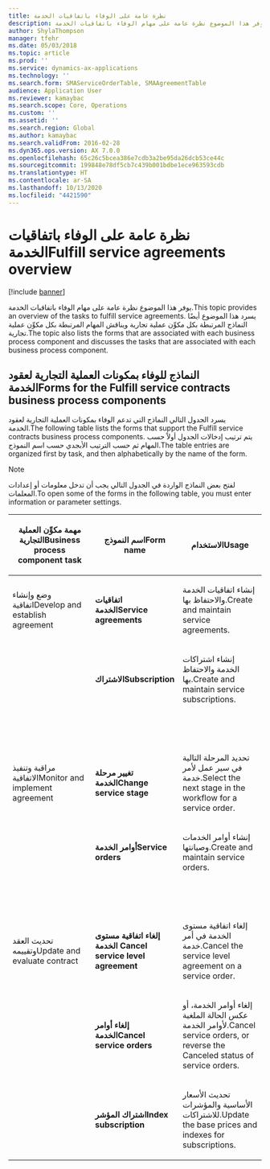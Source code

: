 ```yaml
---
title: نظرة عامة على الوفاء باتفاقيات الخدمة
description: يوفر هذا الموضوع نظرة عامة على مهام الوفاء باتفاقيات الخدمة.
author: ShylaThompson
manager: tfehr
ms.date: 05/03/2018
ms.topic: article
ms.prod: ''
ms.service: dynamics-ax-applications
ms.technology: ''
ms.search.form: SMAServiceOrderTable, SMAAgreementTable
audience: Application User
ms.reviewer: kamaybac
ms.search.scope: Core, Operations
ms.custom: ''
ms.assetid: ''
ms.search.region: Global
ms.author: kamaybac
ms.search.validFrom: 2016-02-28
ms.dyn365.ops.version: AX 7.0.0
ms.openlocfilehash: 65c26c5bcea386e7cdb3a2be95da26dcb53ce44c
ms.sourcegitcommit: 199848e78df5cb7c439b001bdbe1ece963593cdb
ms.translationtype: HT
ms.contentlocale: ar-SA
ms.lasthandoff: 10/13/2020
ms.locfileid: "4421590"
---
```

# <a name="fulfill-service-agreements-overview"></a><span data-ttu-id="cd744-103">نظرة عامة على الوفاء باتفاقيات الخدمة</span><span class="sxs-lookup"><span data-stu-id="cd744-103">Fulfill service agreements overview</span></span> 

[!include [banner](../includes/banner.md)]


<span data-ttu-id="cd744-104">يوفر هذا الموضوع نظرة عامة على مهام الوفاء باتفاقيات الخدمة.</span><span class="sxs-lookup"><span data-stu-id="cd744-104">This topic provides an overview of the tasks to fulfill service agreements.</span></span> <span data-ttu-id="cd744-105">يسرد هذا الموضوع أيضًا النماذج المرتبطة بكل مكوِّن عملية تجارية ويناقش المهام المرتبطة بكل مكوِّن عملية تجارية.</span><span class="sxs-lookup"><span data-stu-id="cd744-105">The topic also lists the forms that are associated with each business process component and discusses the tasks that are associated with each business process component.</span></span>

## <a name="forms-for-the-fulfill-service-contracts-business-process-components"></a><span data-ttu-id="cd744-106">النماذج للوفاء بمكونات العملية التجارية لعقود الخدمة</span><span class="sxs-lookup"><span data-stu-id="cd744-106">Forms for the Fulfill service contracts business process components</span></span>

<span data-ttu-id="cd744-107">يسرد الجدول التالي النماذج التي تدعم الوفاء بمكونات العملية التجارية لعقود الخدمة.</span><span class="sxs-lookup"><span data-stu-id="cd744-107">The following table lists the forms that support the Fulfill service contracts business process components.</span></span> <span data-ttu-id="cd744-108">يتم ترتيب إدخالات الجدول أولاً حسب المهام ثم حسب الترتيب الأبجدي حسب اسم النموذج.</span><span class="sxs-lookup"><span data-stu-id="cd744-108">The table entries are organized first by task, and then alphabetically by the name of the form.</span></span>


> [!NOTE]
> <P><span data-ttu-id="cd744-109">لفتح بعض النماذج الواردة في الجدول التالي يجب أن تدخل معلومات أو إعدادات المعلمات.</span><span class="sxs-lookup"><span data-stu-id="cd744-109">To open some of the forms in the following table, you must enter information or parameter settings.</span></span></P>



<table>
<colgroup>
<col style="width: 33%" />
<col style="width: 33%" />
<col style="width: 33%" />
</colgroup>
<thead>
<tr class="header">
<th><p><span data-ttu-id="cd744-110">مهمة مكوِّن العملية التجارية</span><span class="sxs-lookup"><span data-stu-id="cd744-110">Business process component task</span></span></p></th>
<th><p><span data-ttu-id="cd744-111">اسم النموذج</span><span class="sxs-lookup"><span data-stu-id="cd744-111">Form name</span></span></p></th>
<th><p><span data-ttu-id="cd744-112">الاستخدام</span><span class="sxs-lookup"><span data-stu-id="cd744-112">Usage</span></span></p></th>
</tr>
</thead>
<tbody>
<tr class="odd">
<td><p><span data-ttu-id="cd744-113">وضع وإنشاء اتفاقية</span><span class="sxs-lookup"><span data-stu-id="cd744-113">Develop and establish agreement</span></span></p></td>
<td><p><span data-ttu-id="cd744-114"><strong>اتفاقيات الخدمة</strong></span><span class="sxs-lookup"><span data-stu-id="cd744-114"><strong>Service agreements</strong></span></span></p></td>
<td><p><span data-ttu-id="cd744-115">إنشاء اتفاقيات الخدمة والاحتفاظ بها.</span><span class="sxs-lookup"><span data-stu-id="cd744-115">Create and maintain service agreements.</span></span></p></td>
</tr>
<tr class="even">
<td><p></p></td>
<td><p><span data-ttu-id="cd744-116"><strong>الاشتراك</strong></span><span class="sxs-lookup"><span data-stu-id="cd744-116"><strong>Subscription</strong></span></span></p></td>
<td><p><span data-ttu-id="cd744-117">إنشاء اشتراكات الخدمة والاحتفاظ بها.</span><span class="sxs-lookup"><span data-stu-id="cd744-117">Create and maintain service subscriptions.</span></span></p></td>
</tr>
<tr class="odd">
<td><p> </p></td>
<td><p> </p></td>
<td><p> </p></td>
</tr>
<tr class="even">
<td><p><span data-ttu-id="cd744-118">مراقبة وتنفيذ الاتفاقية</span><span class="sxs-lookup"><span data-stu-id="cd744-118">Monitor and implement agreement</span></span></p></td>
<td><p><span data-ttu-id="cd744-119"><strong>تغيير مرحلة الخدمة</strong></span><span class="sxs-lookup"><span data-stu-id="cd744-119"><strong>Change service stage</strong></span></span></p></td>
<td><p><span data-ttu-id="cd744-120">تحديد المرحلة التالية في سير عمل لأمر خدمة.</span><span class="sxs-lookup"><span data-stu-id="cd744-120">Select the next stage in the workflow for a service order.</span></span></p></td>
</tr>
<tr class="odd">
<td><p></p></td>
<td><p><span data-ttu-id="cd744-121"><strong>أوامر الخدمة</strong></span><span class="sxs-lookup"><span data-stu-id="cd744-121"><strong>Service orders</strong></span></span></p></td>
<td><p><span data-ttu-id="cd744-122">إنشاء أوامر الخدمات وصيانتها.</span><span class="sxs-lookup"><span data-stu-id="cd744-122">Create and maintain service orders.</span></span></p></td>
</tr>
<tr class="even">
<td><p> </p></td>
<td><p> </p></td>
<td><p> </p></td>
</tr>
<tr class="odd">
<td><p><span data-ttu-id="cd744-123">تحديث العقد وتقييمه</span><span class="sxs-lookup"><span data-stu-id="cd744-123">Update and evaluate contract</span></span></p></td>
<td><p><span data-ttu-id="cd744-124"><strong>إلغاء اتفاقية مستوى الخدمة </strong></span><span class="sxs-lookup"><span data-stu-id="cd744-124"><strong>Cancel service level agreement</strong></span></span></p></td>
<td><p><span data-ttu-id="cd744-125">إلغاء اتفاقية مستوى الخدمة في أمر خدمة.</span><span class="sxs-lookup"><span data-stu-id="cd744-125">Cancel the service level agreement on a service order.</span></span></p></td>
</tr>
<tr class="even">
<td><p></p></td>
<td><p><span data-ttu-id="cd744-126"><strong>إلغاء أوامر الخدمة</strong></span><span class="sxs-lookup"><span data-stu-id="cd744-126"><strong>Cancel service orders</strong></span></span></p></td>
<td><p><span data-ttu-id="cd744-127">إلغاء أوامر الخدمة، أو عكس الحالة الملغية لأوامر الخدمة.</span><span class="sxs-lookup"><span data-stu-id="cd744-127">Cancel service orders, or reverse the Canceled status of service orders.</span></span></p></td>
</tr>
<tr class="odd">
<td><p></p></td>
<td><p><span data-ttu-id="cd744-128"><strong>اشتراك المؤشر</strong></span><span class="sxs-lookup"><span data-stu-id="cd744-128"><strong>Index subscription</strong></span></span></p></td>
<td><p><span data-ttu-id="cd744-129">تحديث الأسعار الأساسية والمؤشرات للاشتراكات.</span><span class="sxs-lookup"><span data-stu-id="cd744-129">Update the base prices and indexes for subscriptions.</span></span></p></td>
</tr>
</tbody>
</table>

  


